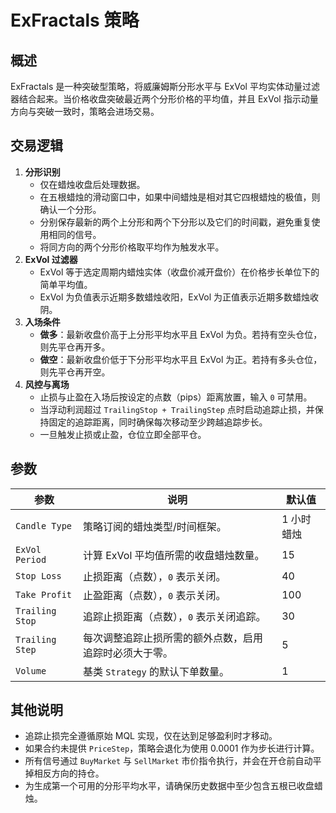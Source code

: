 # ExFractals 策略

## 概述

ExFractals 是一种突破型策略，将威廉姆斯分形水平与 ExVol 平均实体动量过滤器结合起来。当价格收盘突破最近两个分形价格的平均值，并且 ExVol 指示动量方向与突破一致时，策略会进场交易。

## 交易逻辑

1. **分形识别**
   - 仅在蜡烛收盘后处理数据。
   - 在五根蜡烛的滑动窗口中，如果中间蜡烛是相对其它四根蜡烛的极值，则确认一个分形。
   - 分别保存最新的两个上分形和两个下分形以及它们的时间戳，避免重复使用相同的信号。
   - 将同方向的两个分形价格取平均作为触发水平。
2. **ExVol 过滤器**
   - ExVol 等于选定周期内蜡烛实体（收盘价减开盘价）在价格步长单位下的简单平均值。
   - ExVol 为负值表示近期多数蜡烛收阳，ExVol 为正值表示近期多数蜡烛收阴。
3. **入场条件**
   - **做多**：最新收盘价高于上分形平均水平且 ExVol 为负。若持有空头仓位，则先平仓再开多。
   - **做空**：最新收盘价低于下分形平均水平且 ExVol 为正。若持有多头仓位，则先平仓再开空。
4. **风控与离场**
   - 止损与止盈在入场后按设定的点数（pips）距离放置，输入 `0` 可禁用。
   - 当浮动利润超过 `TrailingStop + TrailingStep` 点时启动追踪止损，并保持固定的追踪距离，同时确保每次移动至少跨越追踪步长。
   - 一旦触发止损或止盈，仓位立即全部平仓。

## 参数

| 参数 | 说明 | 默认值 |
| ---- | ---- | ------ |
| `Candle Type` | 策略订阅的蜡烛类型/时间框架。 | 1 小时蜡烛 |
| `ExVol Period` | 计算 ExVol 平均值所需的收盘蜡烛数量。 | 15 |
| `Stop Loss` | 止损距离（点数），`0` 表示关闭。 | 40 |
| `Take Profit` | 止盈距离（点数），`0` 表示关闭。 | 100 |
| `Trailing Stop` | 追踪止损距离（点数），`0` 表示关闭追踪。 | 30 |
| `Trailing Step` | 每次调整追踪止损所需的额外点数，启用追踪时必须大于零。 | 5 |
| `Volume` | 基类 `Strategy` 的默认下单数量。 | 1 |

## 其他说明

- 追踪止损完全遵循原始 MQL 实现，仅在达到足够盈利时才移动。
- 如果合约未提供 `PriceStep`，策略会退化为使用 0.0001 作为步长进行计算。
- 所有信号通过 `BuyMarket` 与 `SellMarket` 市价指令执行，并会在开仓前自动平掉相反方向的持仓。
- 为生成第一个可用的分形平均水平，请确保历史数据中至少包含五根已收盘蜡烛。
